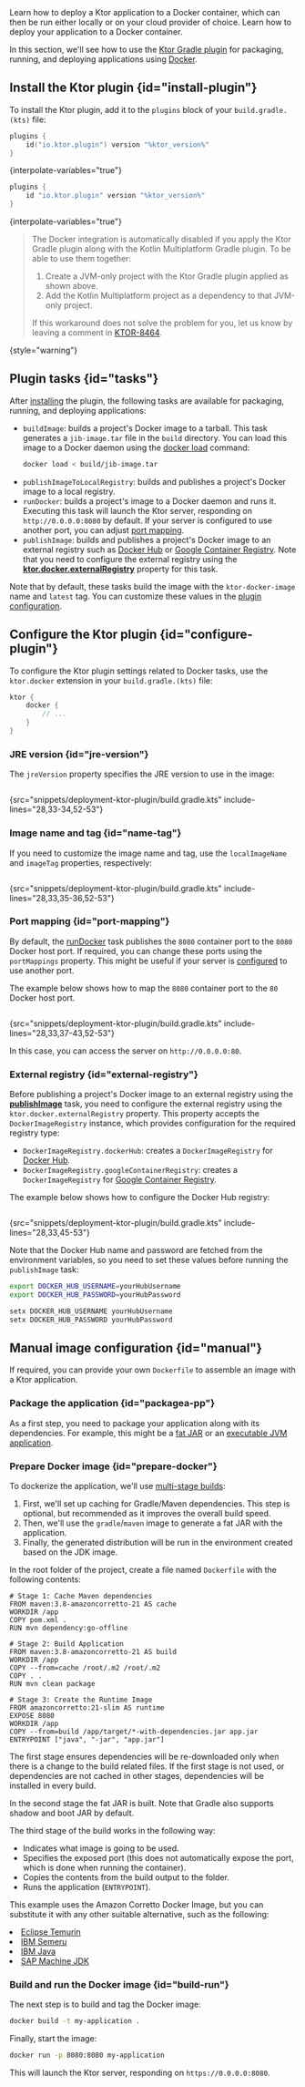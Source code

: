 [//]: # (title: Docker)

<show-structure for="chapter" depth="2"/>

<tldr>
<var name="example_name" value="deployment-ktor-plugin"/>
<include from="lib.topic" element-id="download_example"/>
</tldr>

<web-summary>
Learn how to deploy a Ktor application to a Docker container, which can then be run either locally or on your cloud provider of choice.
</web-summary>

<link-summary>
Learn how to deploy your application to a Docker container.
</link-summary>

In this section, we'll see how to use the [Ktor Gradle plugin](https://github.com/ktorio/ktor-build-plugins) for
packaging, running, and deploying applications using [Docker](https://www.docker.com).

## Install the Ktor plugin {id="install-plugin"}

To install the Ktor plugin, add it to the `plugins` block of your `build.gradle.(kts)` file:

<tabs group="languages">
<tab title="Gradle (Kotlin)" group-key="kotlin">

```kotlin
plugins {
    id("io.ktor.plugin") version "%ktor_version%"
}
```

{interpolate-variables="true"}

</tab>
<tab title="Gradle (Groovy)" group-key="groovy">

```groovy
plugins {
    id "io.ktor.plugin" version "%ktor_version%"
}
```

{interpolate-variables="true"}

</tab>
</tabs>

> The Docker integration is automatically disabled if you apply the Ktor Gradle plugin along with the Kotlin Multiplatform Gradle plugin.
> To be able to use them together:
> 1. Create a JVM-only project with the Ktor Gradle plugin applied as shown above.
> 2. Add the Kotlin Multiplatform project as a dependency to that JVM-only project.
>
> If this workaround does not solve the problem for you, let us know by leaving a comment in [KTOR-8464](https://youtrack.jetbrains.com/issue/KTOR-8464).
>
{style="warning"}

## Plugin tasks {id="tasks"}

After [installing](#install-plugin) the plugin, the following tasks are available for packaging, running, and deploying
applications:

- `buildImage`: builds a project's Docker image to a tarball. This task generates a `jib-image.tar` file in the `build`
  directory. You can load this image to a Docker daemon using
  the [docker load](https://docs.docker.com/engine/reference/commandline/load/) command:
   ```Bash
   docker load < build/jib-image.tar
   ```
- `publishImageToLocalRegistry`: builds and publishes a project's Docker image to a local registry.
- `runDocker`: builds a project's image to a Docker daemon and runs it. Executing this task will launch the Ktor server,
  responding on `http://0.0.0.0:8080` by default. If your server is configured to use another port, you can
  adjust [port mapping](#port-mapping).
- `publishImage`: builds and publishes a project's Docker image to an external registry such
  as [Docker Hub](https://hub.docker.com/) or [Google Container Registry](https://cloud.google.com/container-registry).
  Note that you need to configure the external registry using the **[ktor.docker.externalRegistry](#external-registry)**
  property for this task.

Note that by default, these tasks build the image with the `ktor-docker-image` name and `latest` tag.
You can customize these values in the [plugin configuration](#name-tag).

## Configure the Ktor plugin {id="configure-plugin"}

To configure the Ktor plugin settings related to Docker tasks, use the `ktor.docker` extension in
your `build.gradle.(kts)` file:

```kotlin
ktor {
    docker {
        // ...
    }
}
```

### JRE version {id="jre-version"}

The `jreVersion` property specifies the JRE version to use in the image:

```kotlin
```

{src="snippets/deployment-ktor-plugin/build.gradle.kts" include-lines="28,33-34,52-53"}

### Image name and tag {id="name-tag"}

If you need to customize the image name and tag, use the `localImageName` and `imageTag` properties, respectively:

```kotlin
```

{src="snippets/deployment-ktor-plugin/build.gradle.kts" include-lines="28,33,35-36,52-53"}

### Port mapping {id="port-mapping"}

By default, the [runDocker](#tasks) task publishes the `8080` container port to the `8080` Docker host port.
If required, you can change these ports using the `portMappings` property.
This might be useful if your server is [configured](server-configuration-file.topic#predefined-properties) to use
another port.

The example below shows how to map the `8080` container port to the `80` Docker host port.

```kotlin
```

{src="snippets/deployment-ktor-plugin/build.gradle.kts" include-lines="28,33,37-43,52-53"}

In this case, you can access the server on `http://0.0.0.0:80`.

### External registry {id="external-registry"}

Before publishing a project's Docker image to an external registry using the **[publishImage](#tasks)** task, you need
to configure the external registry using the `ktor.docker.externalRegistry` property. This property accepts
the `DockerImageRegistry` instance, which provides configuration for the required registry type:

- `DockerImageRegistry.dockerHub`: creates a `DockerImageRegistry` for [Docker Hub](https://hub.docker.com/).
- `DockerImageRegistry.googleContainerRegistry`: creates a `DockerImageRegistry`
  for [Google Container Registry](https://cloud.google.com/container-registry).

The example below shows how to configure the Docker Hub registry:

```kotlin
```

{src="snippets/deployment-ktor-plugin/build.gradle.kts" include-lines="28,33,45-53"}

Note that the Docker Hub name and password are fetched from the environment variables, so you need to set these values
before running the `publishImage` task:

<tabs group="os">
<tab title="Linux/macOS" group-key="unix">

```Bash
export DOCKER_HUB_USERNAME=yourHubUsername
export DOCKER_HUB_PASSWORD=yourHubPassword
```

</tab>
<tab title="Windows" group-key="windows">

```Bash
setx DOCKER_HUB_USERNAME yourHubUsername
setx DOCKER_HUB_PASSWORD yourHubPassword
```

</tab>
</tabs>

## Manual image configuration {id="manual"}

If required, you can provide your own `Dockerfile` to assemble an image with a Ktor application.

### Package the application {id="packagea-pp"}

As a first step, you need to package your application along with its dependencies.
For example, this might be a [fat JAR](server-fatjar.md) or an [executable JVM application](server-packaging.md).

### Prepare Docker image {id="prepare-docker"}

To dockerize the application, we'll
use [multi-stage builds](https://docs.docker.com/develop/develop-images/multistage-build/):

1. First, we'll set up caching for Gradle/Maven dependencies. This step is optional, but recommended as it improves the
   overall build speed.
2. Then, we'll use the `gradle`/`maven` image to generate a fat JAR with the application.
3. Finally, the generated distribution will be run in the environment created based on the JDK image.

In the root folder of the project, create a file named `Dockerfile` with the following contents:

<tabs group="languages">
<tab title="Gradle" group-key="kotlin">

<code-block lang="Docker" src="snippets/tutorial-server-docker-compose/Dockerfile"/>

</tab>
<tab title="Maven" group-key="maven">

```Docker
# Stage 1: Cache Maven dependencies
FROM maven:3.8-amazoncorretto-21 AS cache
WORKDIR /app
COPY pom.xml .
RUN mvn dependency:go-offline

# Stage 2: Build Application
FROM maven:3.8-amazoncorretto-21 AS build
WORKDIR /app
COPY --from=cache /root/.m2 /root/.m2
COPY . .
RUN mvn clean package

# Stage 3: Create the Runtime Image
FROM amazoncorretto:21-slim AS runtime
EXPOSE 8080
WORKDIR /app
COPY --from=build /app/target/*-with-dependencies.jar app.jar
ENTRYPOINT ["java", "-jar", "app.jar"]
```

</tab>
</tabs>

The first stage ensures dependencies will be re-downloaded only when there is a change to the
build related files. If the first stage is not used, or dependencies are not cached in other stages,
dependencies will be installed in every build.

In the second stage the fat JAR is built. Note that Gradle also supports shadow and boot JAR by default.

The third stage of the build works in the following way:

* Indicates what image is going to be used.
* Specifies the exposed port (this does not automatically expose the port, which is done when running the container).
* Copies the contents from the build output to the folder.
* Runs the application (`ENTRYPOINT`).

<tip id="jdk_image_replacement_tip">
  <p>
   This example uses the Amazon Corretto Docker Image, but you can substitute it with any other suitable alternative, such as the following:
  </p>
  <list>
    <li><a href="https://hub.docker.com/_/eclipse-temurin">Eclipse Temurin</a></li>
    <li><a href="https://hub.docker.com/_/ibm-semeru-runtimes">IBM Semeru</a></li>
    <li><a href="https://hub.docker.com/_/ibmjava">IBM Java</a></li>
    <li><a href="https://hub.docker.com/_/sapmachine">SAP Machine JDK</a></li>
  </list>
</tip>

### Build and run the Docker image {id="build-run"}

The next step is to build and tag the Docker image:

```bash
docker build -t my-application .
```

Finally, start the image:

```bash
docker run -p 8080:8080 my-application
```

This will launch the Ktor server, responding on `https://0.0.0.0:8080`.
